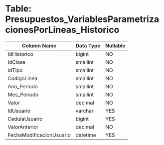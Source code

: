 # Table: Presupuestos_VariablesParametrizacionesPorLineas_Historico

| Column Name | Data Type | Nullable |
|-------------|-----------|----------|
| IdHistorico | bigint | NO |
| IdClase | smallint | NO |
| IdTipo | smallint | NO |
| CodigoLinea | smallint | NO |
| Ano_Periodo | smallint | NO |
| Mes_Periodo | smallint | NO |
| Valor | decimal | NO |
| IdUsuario | varchar | YES |
| CedulaUsuario | bigint | YES |
| ValorAnterior | decimal | NO |
| FechaModificacionUsuario | datetime | YES |
